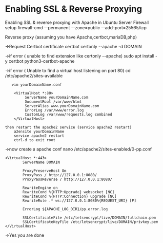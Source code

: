 # Enabling SSL & Reverse Proxying
Enabling SSL & reverse proxying with Apache in Ubuntu 
Server Firewall setup
	firewall-cmd --permanent --zone=public --add-port=25565/tcp


Reverse proxy (assuming you have Apache,certbot,mariaDB,php)

->Request Certbot certificate
	certbot certonly --apache -d DOMAIN
 
->if error ( unable to find extension like certonly --apache)
	sudo apt install -y certbot python3-certbot-apache
 
->if error ( Unable to find a virtual host listening on port 80)
	cd /etc/apache2/sites-available
 ```
	vim yourDomainName.conf
```
```	
	<VirtualHost *:80>
   		 ServerName yourDomainName.com
   		 DocumentRoot /var/www/html
   		 ServerAlias www.yourDomainName.com
   		 ErrorLog /var/www/error.log
   		 CustomLog /var/www/requests.log combined
	</VirtualHost>
```
	then restart the apache2 service (service apache2 restart)
		a2ensite yourDomainName
		service apache2 restart
		ctrl-d to exit root

->now create a apache conf
	nano /etc/apache2/sites-enabled/0-pp.conf

	<VirtualHost *:443>
    		ServerName DOMAIN

    		ProxyPreserveHost On
    		ProxyPass / http://127.0.0.1:8080/
    		ProxyPassReverse / http://127.0.0.1:8080/

    		RewriteEngine on
    		RewriteCond %{HTTP:Upgrade} websocket [NC]
    		RewriteCond %{HTTP:Connection} upgrade [NC]
    		RewriteRule .* ws://127.0.0.1:8080%{REQUEST_URI} [P]

    		ErrorLog ${APACHE_LOG_DIR}/pp.error.log

    		SSLCertificateFile /etc/letsencrypt/live/DOMAIN/fullchain.pem
    		SSLCertificateKeyFile /etc/letsencrypt/live/DOMAIN/privkey.pem
	</VirtualHost>
->Yes you are done
